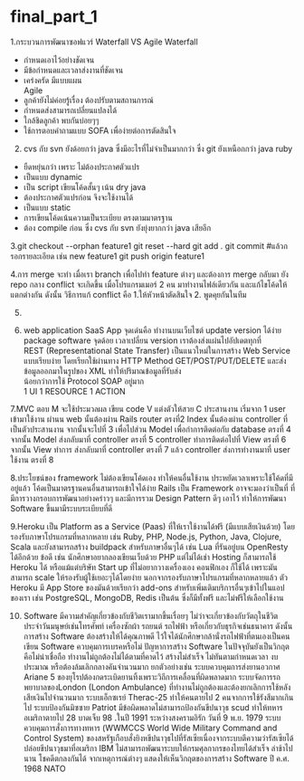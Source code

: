 # final_part_1 
1.กระบวนการพัฒนาซอฟแวร์ Waterfall   VS Agile
Waterfall	
-	กำหนดเอาไว้อย่างชัดเจน
-	มีข้อกำหนดและเวลาส่งงานที่ชัดเจน  
-	เคร่งครัด มีแบบแผน	
Agile
-	ลูกค้ายังไม่ค่อยรู้เรื่อง ต้องปรับตามสถานการณ์
-	กำหนดส่งสามารถเปลี่ยนแปลงได้
-	ใกล้ชิดลูกค้า พบกันบ่อยๆๆ
-	ใช้การตอบคำถามแบบ SOFA เพื่อง่ายต่อการตัดสินใจ


2. cvs กับ svn ยังด้อยกว่า java ซึ่งมีอะไรที่ไม่จำเป็นมากกว่า ซึ่ง git ยังเหนือกกว่า java
ruby
- ยืดหยุ่นกว่า เพราะ ไม่ต้องประกาศตัวแปร 
- เป็นแบบ dynamic  
- เป็น script  เขียนโค้ดสั้นๆ เน้น dry
java
- ต้องประกาศตัวแปรก่อน จึงจะใช้งานได้
- เป็นแบบ static 
- การเขียนโค้ดเน้นความเป็นระเบียบ
ตรงตามมาตรฐาน
- ต้อง compile ก่อน
ซึ่ง cvs กับ svn ยังยุ่งยากกว่า java เสียอีก


3.git checkout --orphan feature1
git reset --hard 
git add .
git commit #แล้วกรอกรายละเอียด เช่น new feature1
git push origin feature1


4.การ merge จะทำ เมื่อเรา branch เพื่อไปทำ  feature ต่างๆ และต้องการ merge กลับมา ยัง repo กลาง
conflict จะเกิดขึ้น 
เมื่อโปรแกรมเมอร์ 2 คน มาทำงานไฟล์เดียวกัน และแก้ไขโค้ดให้แตกต่างกัน
ดังนั้น  วิธีการแก้ conflict  คือ 1.ให้หัวหน้าตัดสินใจ  2. พูดคุยกันในทีม


5.


6. web application
SaaS App จุดเด่นคือ
ทำงานบนเว็บไซต์  update version ได้ง่าย
package software จุดด้อย
เวลาเปลี่ยน version  เราต้องส่งแผ่นไปอัปเดตทุกที่  
REST (Representational State Transfer) 
เป็นแนวใหม่ในการสร้าง Web Service แบบเรียบง่าย
โดยเรียกใช้ผ่านทาง HTTP Method GET/POST/PUT/DELETE 
และส่งข้อมูลออกมาในรูปของ XML ทำให้ปริมาณข้อมูลที่รับส่ง    
น้อยกว่าการใช้ Protocol SOAP อยู่มาก  
1 UI 1 RESOURCE 1 ACTION


7.MVC
ตอบ M จะใช้ประมวลผล เขียน code
        V แต่งตัวให้สวย
        C ประสานงาน
เริ่มจาก 1 user เข้ามาใช้งาน ผ่านน web นั้นต้องผ่าน Rails router ตรงที่2 Index
นั้นต้องผ่าน controller ที่เป็นตัวประสานงาน จากนั้นจะไปที่ 3 เพื่อไปส่วน Model
เพื่อกำการติดต่อกับ database ตรงที่ 4  จากนั้น Model ส่งกลับมาที่ controller ตรงที่ 5 
controller ทำการติดต่อไปที่ View ตรงที่ 6 จากนั้น View ทำการ ส่งกลับมาที่ 
controller ตรงที่ 7 แล้ว controller ส่งการทำงานมาที่ user ใช้งาน ตรงที่ 8


8.ประโยชน์ของ framework
ไม่ต้องเขียนโค้ดเอง ทำให้คนอื่นใช้งาน ประหยัดเวลาเพราะใช้โค้ดที่มีอยู่แล้ว โค้ดเป็นมาตรฐานคนอื่นสามารถเข้าใจได้ง่าย
Rails เป็น Framework อาจจะมองว่าเป็นที่ ที่มีการวางกรอบการพัฒนาอย่างคร่าวๆ
และมีการรวม Design Pattern ดีๆ เอาไว้ ทำให้การพัฒนา Software ขึ้นมามีระบบระเบียบที่ดี

9.Heroku เป็น Platform as a Service (Paas) ที่ให้เราใช้งานได้ฟรี (มีแบบเสียเงินด้วย)
โดยรองรับภาษาโปรแกรมที่หลากหลาย เช่น Ruby, PHP, Node.js, Python, Java, Clojure, Scala และยังสามารถสร้าง buildpack 
สำหรับภาษาอื่นๆได้ เช่น Lua ที่รันอยู่บน OpenResty ได้อีกด้วย
ข้อดี เช่น นักศึกษาอยากลองเขียนเว็บด้วย PHP แต่ไม่ได้เช่า Hosting ก็สามารถใช้ Heroku ได้ 
หรือแม้แต่บริษัท Start up ที่ไม่อยากวางเครื่องเอง คอนฟิกเอง ก็ใช้ได้ เพราะมันสามารถ scale ให้รองรับผู้ใช้เยอะๆได้โดยง่าย
นอกจากรองรับภาษาโปรแกรมที่หลากหลายแล้ว ตัว Heroku มี App Store ของมันด้วยเรียกว่า add-ons
สำหรับเพิ่มเติมบริการอื่นๆเข้าไปในแอปของเรา เช่น PostgreSQL, MongoDB, Redis เป็นต้น ซึ่งก็มีทั้งฟรี และไม่ฟรีให้เลือกใช้งาน

10. Software มีความสำคัญเกี่ยวข้องกับชีวิตเรามากขึ้นเรื่อยๆ
ไม่ว่าจะเกี่ยวข้องกับวัตถุในชีวิตประจำวันมนุษย์เช่นโทรศัพท์ เครื่องซักผ้า รถยนต์ รถไฟฟ้า หรือเกี่ยวกับธุรกิจเช่นธนาคาร
ดังนั้นการสร้าง Software ต้องสร้างให้ได้คุณภาพดี ไว้ใจได้นักศึกษากล้านั่งรถไฟฟ้าที่ตนเองเป็นคนเขียน Software ควบคุมการเบรคหรือไม่
ปัญหาการสร้าง Software ในปัจจุบันยังเป็นวิกฤต คือไม่น่าเชื่อถือ ทำงานไม่ถูกต้องไม่ได้ตามที่คาดไว้ สร้างไม่สำเร็จ ไม่ทันตามกำหนดเวลา งบประมาณ
หรือต้องล้มเลิกกลางคันจำนวนมาก ยกตัวอย่างเช่น ระบบควบคุมการส่งยานอวกาศ Ariane 5 ของยุโรปต้องกดระเบิดยานทิ้งเพราะวิถีการเคลื่อนที่ผิดพลาดมาก 
ระบบจัดการรถพยาบาลของLondon (London Ambulance) ที่ทำงานไม่ถูกต้องและต้องยกเลิกการใช้หลังเสียเงินไปจำนวนมาก 
ระบบเอ็กซเรย์ Therac-25 ทำให้คนตายไป 2 คนจากการใช้รังสีมากเกินไป ระบบป้องกันมิซซาย Patriot มีข้อผิดพลาดไม่สามารถป้องกันขีปนาวุธ scud
ทำให้ทหารอเมริกาตายไป 28 บาดเจ็บ 98 .ในปี 1991 ระหว่างสงครามอิรัก วันที่ 9 พ.ย. 1979 
ระบบควบคุมการสั่งการทางทหาร (WWMCCS World Wide Military Command and Control System) 
ของสหรัฐเกือบสั่งยิงหขีปนาวุธไปที่รัสเซียเนื่องจากระบบตีความว่ารัสเซียได้ปล่อยขีปนาวุธมาที่อเมริกา IBM ไม่สามารถพัฒนาระบบให้กรมศุลกากรของไทยได้สำเร็จ 
ล่าช้าไปนาน โชคดีตกลงกันได้ จากเหตุการณ์ต่างๆ แสดงให้เห็นวิกฤตของการสร้าง Software ปึ ค.ศ. 1968 NATO

